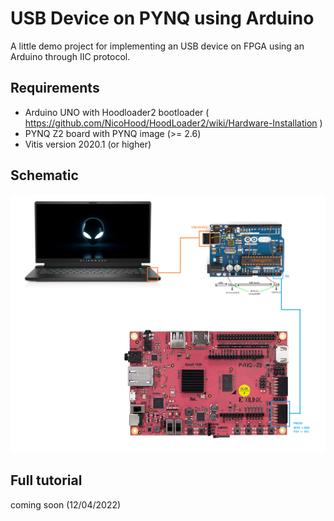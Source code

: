# USB Device on PYNQ using Arduino

A little demo project for implementing an USB device on FPGA using an Arduino through IIC protocol.

## Requirements
- Arduino UNO with Hoodloader2 bootloader ( https://github.com/NicoHood/HoodLoader2/wiki/Hardware-Installation )
- PYNQ Z2 board with PYNQ image (>= 2.6)
- Vitis version 2020.1 (or higher)

## Schematic

![PYNQ Z2 Arduino schematic for USB Device](/__img__/diagram.png)

## Full tutorial

coming soon (12/04/2022)